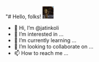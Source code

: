 "# Hello, folks! <img src="https://github.com/jatinkoli/jatinkoli/blob/main/Wave.gif" width="30px">



- 👋 Hi, I’m @jatinkoli
- 👀 I’m interested in ...
- 🌱 I’m currently learning ...
- 💞️ I’m looking to collaborate on ...
- 📫 How to reach me ...